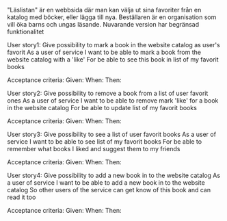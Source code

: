"Läslistan" är en webbsida där man kan välja ut sina favoriter från en katalog med böcker, 
eller lägga till nya. 
Beställaren är en organisation som vill öka barns och ungas läsande. 
Nuvarande version har begränsad funktionalitet

User story1: Give possibility to mark a book in the website catalog as user's favorit
  As a user of service
  I want to be able to mark a book from the website catalog with a 'like'
  For be able to see this book in list of my favorit books
  
  Acceptance criteria:
    Given:
    When:
    Then:

User story2:  Give possibility to remove a book from a list of user favorit ones
  As a user of service
  I want to be able to remove mark 'like' for a book in the website catalog
  For be able to update list of my favorit books

  Acceptance criteria:
    Given:
    When:
    Then:


User story3:  Give possibility to see a list of user favorit books
  As a user of service
  I want to be able to see list of my favorit books
  For be able to remember what books I liked and suggest them to my friends

  Acceptance criteria:
    Given:
    When:
    Then:

User story4: Give possibility to add a new book in to the website catalog
  As a user of service
  I want to be able to add a new book in to the website catalog
  So other users of the service can get know of this book and can read it too

  Acceptance criteria:
    Given:
    When:
    Then:

